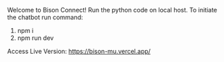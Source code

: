 Welcome to Bison Connect!
Run the python code on local host.
To initiate the chatbot run command:
1. npm i
2. npm run dev

Access Live Version: https://bison-mu.vercel.app/
